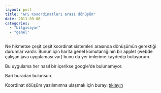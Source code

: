 ```yaml
---
layout: post
title: "GPS Kooordinatları arası dönüşüm"
date: 2011-09-08
categories: 
  - "bilgisayar"
  - "genel"
---
```


Ne hikmetse çeşit çeşit koordinat sistemleri arasında dönüşümün gerektiği durumlar vardır. Bunun için harita genel komutanlığının bir applet (webde çalışan java uygulaması var) bunu da yer imlerime kaydedip buluyorum.  
  
Bu uygulama her nasıl bir içerikse google'de bulunamıyor.  
  
Bari buradan bulunsun.  
  
Koordinat döüşüm yazılımımna ulaşmak için burayı [tıklayın](http://www.hgk.msb.gov.tr/hgk/uygulamalar/geoinfo/utmgeoapplet2.html "GPS Koordinatları arası dönüşüm")
